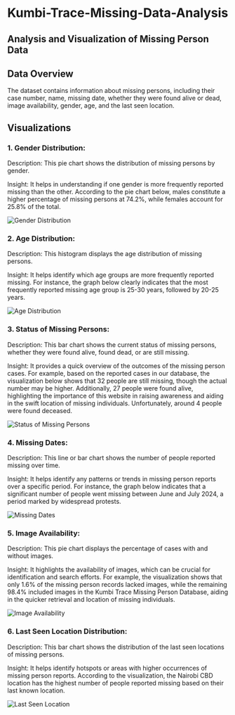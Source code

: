 # Kumbi-Trace-Missing-Data-Analysis

## Analysis and Visualization of Missing Person Data
 
## Data Overview 
The dataset contains information about missing persons, including their case number, name, missing date, whether they were found alive or dead, image availability, gender, age, and the last seen location.

## Visualizations

### 1. Gender Distribution:
Description: This pie chart shows the distribution of missing persons by gender.  

Insight: It helps in understanding if one gender is more frequently reported missing than the other. According to the pie chart below, males constitute a higher percentage of missing persons at 74.2%, while females account for 25.8% of the total.






![Gender Distribution](https://github.com/user-attachments/assets/18aba92e-0de7-483c-a2ab-567a52e3b213)



### 2. Age Distribution:
Description: This histogram displays the age distribution of missing persons.

Insight: It helps identify which age groups are more frequently reported missing. For instance, the graph below clearly indicates that the most frequently reported missing age group is 25-30 years, followed by 20-25 years.

![Age Distribution](https://github.com/user-attachments/assets/0b8a887f-e6f3-4b12-bde8-4984b0c5185f)



### 3. Status of Missing Persons:
Description: This bar chart shows the current status of missing persons, whether they were found alive, found dead, or are still missing.

Insight: It provides a quick overview of the outcomes of the missing person cases. For example, based on the reported cases in our database, the visualization below shows that 32 people are still missing, though the actual number may be higher. Additionally, 27 people were found alive, highlighting the importance of this website in raising awareness and aiding in the swift location of missing individuals. Unfortunately, around 4 people were found deceased.

 ![Status of Missing Persons](https://github.com/user-attachments/assets/7e6e77f3-8877-4208-bf3e-fd62b54304b6)



### 4. Missing Dates:
Description: This line or bar chart shows the number of people reported missing over time. 

Insight: It helps identify any patterns or trends in missing person reports over a specific period. For instance, the graph below indicates that a significant number of people went missing between June and July 2024, a period marked by widespread protests.

![Missing Dates](https://github.com/user-attachments/assets/c324de5e-f4e3-4ff3-8baf-38dc40f69b51)



### 5. Image Availability:
Description: This pie chart displays the percentage of cases with and without images.

Insight: It highlights the availability of images, which can be crucial for identification and search efforts. For example, the visualization shows that only 1.6% of the missing person records lacked images, while the remaining 98.4% included images in the Kumbi Trace Missing Person Database, aiding in the quicker retrieval and location of missing individuals.






![Image Availability](https://github.com/user-attachments/assets/8c7d4cb0-459b-497e-8f4f-c013f2f989f4)



### 6. Last Seen Location Distribution:
Description: This bar chart shows the distribution of the last seen locations of missing persons.

Insight: It helps identify hotspots or areas with higher occurrences of missing person reports. According to the visualization, the Nairobi CBD location has the highest number of people reported missing based on their last known location.

![Last Seen Location](https://github.com/user-attachments/assets/0865dab5-ec7f-4456-a95c-90a3ba0ab14e)

